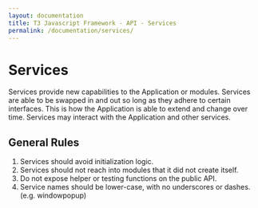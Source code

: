 ```yaml
---
layout: documentation
title: T3 Javascript Framework - API - Services
permalink: /documentation/services/
---
```


Services
========
Services provide new capabilities to the Application or modules.
Services are able to be swapped in and out so long as they adhere to certain interfaces.
This is how the Application is able to extend and change over time.
Services may interact with the Application and other services.

General Rules
-------------
1. Services should avoid initialization logic.
1. Services should not reach into modules that it did not create itself.
1. Do not expose helper or testing functions on the public API.
1. Service names should be lower-case, with no underscores or dashes. (e.g. windowpopup)

